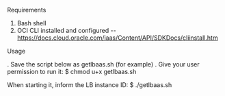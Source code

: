 Requirements
1. Bash shell
2. OCI CLI installed and configured -- https://docs.cloud.oracle.com/iaas/Content/API/SDKDocs/cliinstall.htm

Usage

. Save the script below as getlbaas.sh (for example)
. Give your user permission to run it:
$ chmod u+x getlbaas.sh

When starting it, inform the LB instance ID: 
$ ./getlbaas.sh <load balancer OCID>
